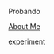 Probando

<a href="about.html" title="About Me">About Me</a>

<a href="experiment.html" title="experiment">experiment</a>
